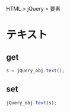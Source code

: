 HTML > jQuery > 要素
# テキスト
## get
```javascript
s = jQuery_obj.text();
```

## set
```javascript
jQuery_obj.text(s);
```
